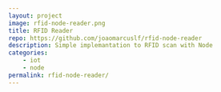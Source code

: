 ```yaml
---
layout: project
image: rfid-node-reader.png
title: RFID Reader
repo: https://github.com/joaomarcuslf/rfid-node-reader
description: Simple implemantation to RFID scan with Node
categories:
    - iot
    - node
permalink: rfid-node-reader/
---
```

